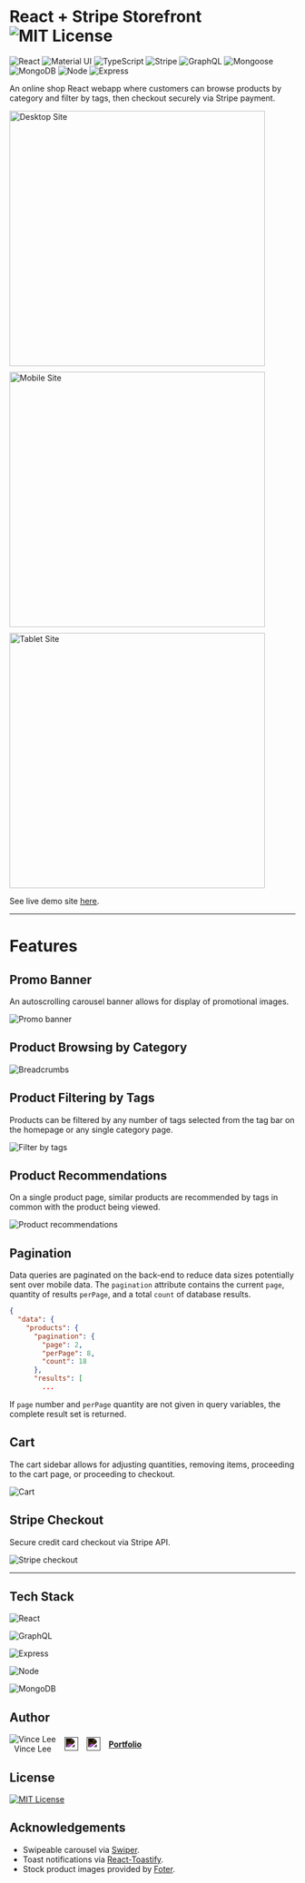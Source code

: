 # React + Stripe Storefront ![MIT License](https://img.shields.io/badge/MIT-License-3DA639?logo=OpenSourceInitiative)

![React](https://img.shields.io/badge/React-v18.2.0-61DAFB?logo=react)
![Material UI](https://img.shields.io/badge/Material_UI-v5.10.6-dodgerblue?logo=mui)
![TypeScript](https://img.shields.io/badge/TypeScript-v4.8.3-blue?logo=typescript&logoColor=blue)
![Stripe](https://img.shields.io/badge/Stripe-v16.6.0-royalblue?logo=stripe&logoColor=royalblue)
![GraphQL](https://img.shields.io/badge/GraphQL-v16.6.0-E10098?logo=graphql&logoColor=E10098)
![Mongoose](https://img.shields.io/badge/Mongoose-v6.6.0-darkred?logo=monster&logoColor=darkred)
![MongoDB](https://img.shields.io/badge/MongoDB-v5.0.3-forestgreen?logo=mongodb)
![Node](https://img.shields.io/badge/Node-v14.18.0-green?logo=node.js&logoColor=green)
![Express](https://img.shields.io/badge/Express-v4.18.1-gold?logo=express&logoColor=gold)

An online shop React webapp where customers can browse products by category and filter by tags, then checkout securely via Stripe payment.

<div style="display: flex; flex-flow: row wrap; gap: 10px; width: 100%">
  <img alt="Desktop Site" src="./demo/desktop.PNG" style="flex: 1 1 auto; height: 450px; min-width: 150px; object-fit: cover;  object-position: 100% 0" />
  <img alt="Mobile Site" src="./demo/mobile.PNG" style="flex: 1 1 auto; height: 450px; min-width: 150px; object-fit: cover;  object-position: 100% 0" />
  <img alt="Tablet Site" src="./demo/tablet.PNG" style="flex: 1 1 auto; height: 450px; min-width: 150px; object-fit: cover;  object-position: 100% 0" />
</div>

See live demo site [here](https://react-stripe-storefront.herokuapp.com/).

---

# Features

## Promo Banner

An autoscrolling carousel banner allows for display of promotional images.

![Promo banner](./demo/promoCarousel.gif)

## Product Browsing by Category

![Breadcrumbs](./demo/breadcrumbs.PNG)

## Product Filtering by Tags

Products can be filtered by any number of tags selected from the tag bar on the homepage or any single category page.

![Filter by tags](./demo/tags.PNG)

## Product Recommendations

On a single product page, similar products are recommended by tags in common with the product being viewed.

![Product recommendations](./demo/recommendations.PNG)

## Pagination

Data queries are paginated on the back-end to reduce data sizes potentially sent over mobile data. The `pagination` attribute contains the current `page`, quantity of results `perPage`, and a total `count` of database results.

```json
{
  "data": {
    "products": {
      "pagination": {
        "page": 2,
        "perPage": 8,
        "count": 18
      },
      "results": [
        ...
```

If `page` number and `perPage` quantity are not given in query variables, the complete result set is returned.

## Cart

The cart sidebar allows for adjusting quantities, removing items, proceeding to the cart page, or proceeding to checkout.

![Cart](./demo/cart.gif)

## Stripe Checkout

Secure credit card checkout via Stripe API.

![Stripe checkout](./demo/checkout.PNG)

---

## Tech Stack

![React](https://img.shields.io/badge/React-v18.2.0-61DAFB?logo=react)

![GraphQL](https://img.shields.io/badge/GraphQL-v16.6.0-E10098?logo=graphql&logoColor=E10098)

![Express](https://img.shields.io/badge/Express-v4.18.1-gold?logo=express&logoColor=gold)

![Node](https://img.shields.io/badge/Node-v14.18.0-green?logo=node.js&logoColor=green)

![MongoDB](https://img.shields.io/badge/MongoDB-v5.0.3-forestgreen?logo=mongodb)

## Author

<div style="display: flex; gap: 15px; align-items: center; margin-bottom: 20px">
  <div style="display: flex; flex-flow: column; align-items: center">
    <img alt="Vince Lee" src="https://avatars.githubusercontent.com/u/81829523?s=40&v=4" />
    Vince Lee
  </div>
  <a href="https://github.com/StarryBlue7">
    <img alt="GitHub" src="./demo/github.svg" height=24 style="filter: invert(1)" />
  </a>
  <a href="https://www.linkedin.com/in/vince-lee/">
    <img alt="LinkedIn" src="./demo/linkedin.svg" height=24 style="filter: invert(1)" />
  </a>
  <a href="https://starryblue7.github.io/portfolio-iv/" style="font-weight: bold">Portfolio</a>
</div>


## License

[![MIT License](https://img.shields.io/badge/MIT-License-3DA639?logo=OpenSourceInitiative)](https://vince-lee.mit-license.org/)

## Acknowledgements

- Swipeable carousel via [Swiper](https://swiperjs.com/).
- Toast notifications via [React-Toastify](https://fkhadra.github.io/react-toastify/introduction).
- Stock product images provided by [Foter](https://foter.com/).
